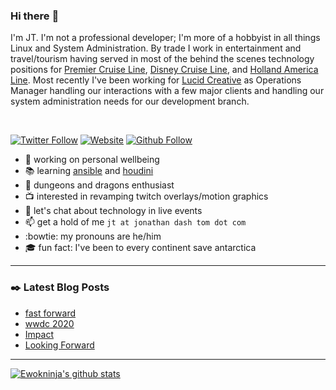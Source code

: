 ### Hi there :wave:

I'm JT. I'm not a professional developer; I'm more of a hobbyist in all things Linux and System Administration. By trade I work in entertainment and travel/tourism having served in most of the behind the scenes technology positions for [Premier Cruise Line][pcl], [Disney Cruise Line][dcl], and [Holland America Line][hal]. Most recently I've been working for [Lucid Creative][lucid] as Operations Manager handling our interactions with a few major clients and handling our system administration needs for our development branch.

<br>

[![Twitter Follow][twitter-icon]][twitter-url] [![Website][website-icon]][website-url] [![Github Follow][github-icon]][github-url]

* :evergreen_tree: working on personal wellbeing
* :books: learning [ansible][ansible] and [houdini][houdini]
* :crown: dungeons and dragons enthusiast
* :tv: interested in revamping twitch overlays/motion graphics
* :speech_balloon: let's chat about technology in live events
* :mailbox: get a hold of me `jt at jonathan dash tom dot com`
* :bowtie: my pronouns are he/him
* :mortar_board: fun fact: I've been to every continent save antarctica

---

### :black_nib: Latest Blog Posts

<!-- BLOG-POST-LIST:START -->
- [fast forward](https://jonathan-tom.com/ramblings/2020/7/12/fast-forward)
- [wwdc 2020](https://jonathan-tom.com/ramblings/2020/6/22/wwdc-2020)
- [Impact](https://jonathan-tom.com/ramblings/2020/5/3/impact)
- [Looking Forward](https://jonathan-tom.com/ramblings/2020/4/27/asednpjru6xary1m4sjcy3jfppg1ym)
<!-- BLOG-POST-LIST:END -->

---

[![Ewokninja's github stats](https://github-readme-stats.ewokninja.vercel.app//api?username=ewokninja&count_private=true&show_icons=true&theme=dracula)](https://github.com/ewokninja/github-readme-stats)

<!-- link definitions -->

[pcl]:https://en.wikipedia.org/wiki/Premier_Cruise_Line
[dcl]:https://disneycruise.disney.go.com/
[hal]:https://www.hollandamerica.com/
[lucid]:http://lucid.rocks/
[ansible]:https://www.ansible.com/
[houdini]:https://www.sidefx.com/

<!-- links to your social media accounts -->

[website-url]: https://www.jonathan-tom.com
[twitter-url]: https://www.twitter.com/ewokninja
[github-url]: https://www.github.com/ewokninja

<!-- links to social media icons -->

[website-icon]: https://img.shields.io/website?down_message=offline&logo=squarespace&style=for-the-badge&up_message=online&url=https%3A%2F%2Fwww.jonathan-tom.com 
[twitter-icon]: https://img.shields.io/twitter/follow/ewokninja?color=1DA1F2&logo=twitter&style=for-the-badge
[github-icon]: https://img.shields.io/github/followers/ewokninja?color=181717&logo=github&style=for-the-badge
